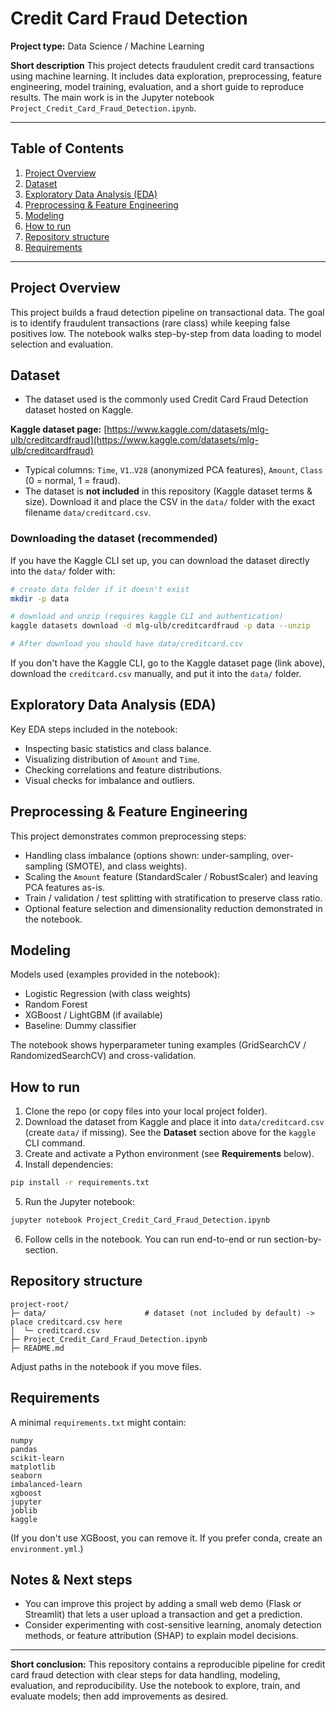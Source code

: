 # Credit Card Fraud Detection

**Project type:** Data Science / Machine Learning

**Short description**
This project detects fraudulent credit card transactions using machine learning. It includes data exploration, preprocessing, feature engineering, model training, evaluation, and a short guide to reproduce results. The main work is in the Jupyter notebook `Project_Credit_Card_Fraud_Detection.ipynb`.

---

## Table of Contents

1. [Project Overview](#project-overview)
2. [Dataset](#dataset)
3. [Exploratory Data Analysis (EDA)](#exploratory-data-analysis-eda)
4. [Preprocessing & Feature Engineering](#preprocessing--feature-engineering)
5. [Modeling](#modeling)
6. [How to run](#how-to-run)
7. [Repository structure](#repository-structure)
8. [Requirements](#requirements)

---

## Project Overview

This project builds a fraud detection pipeline on transactional data. The goal is to identify fraudulent transactions (rare class) while keeping false positives low. The notebook walks step-by-step from data loading to model selection and evaluation.

## Dataset

* The dataset used is the commonly used Credit Card Fraud Detection dataset hosted on Kaggle.

**Kaggle dataset page:** [https://www.kaggle.com/datasets/mlg-ulb/creditcardfraud](https://www.kaggle.com/datasets/mlg-ulb/creditcardfraud)

* Typical columns: `Time`, `V1`..`V28` (anonymized PCA features), `Amount`, `Class` (0 = normal, 1 = fraud).
* The dataset is **not included** in this repository (Kaggle dataset terms & size). Download it and place the CSV in the `data/` folder with the exact filename `data/creditcard.csv`.

### Downloading the dataset (recommended)

If you have the Kaggle CLI set up, you can download the dataset directly into the `data/` folder with:

```bash
# create data folder if it doesn't exist
mkdir -p data

# download and unzip (requires kaggle CLI and authentication)
kaggle datasets download -d mlg-ulb/creditcardfraud -p data --unzip

# After download you should have data/creditcard.csv
```

If you don't have the Kaggle CLI, go to the Kaggle dataset page (link above), download the `creditcard.csv` manually, and put it into the `data/` folder.

## Exploratory Data Analysis (EDA)

Key EDA steps included in the notebook:

* Inspecting basic statistics and class balance.
* Visualizing distribution of `Amount` and `Time`.
* Checking correlations and feature distributions.
* Visual checks for imbalance and outliers.

## Preprocessing & Feature Engineering

This project demonstrates common preprocessing steps:

* Handling class imbalance (options shown: under-sampling, over-sampling (SMOTE), and class weights).
* Scaling the `Amount` feature (StandardScaler / RobustScaler) and leaving PCA features as-is.
* Train / validation / test splitting with stratification to preserve class ratio.
* Optional feature selection and dimensionality reduction demonstrated in the notebook.

## Modeling

Models used (examples provided in the notebook):

* Logistic Regression (with class weights)
* Random Forest
* XGBoost / LightGBM (if available)
* Baseline: Dummy classifier

The notebook shows hyperparameter tuning examples (GridSearchCV / RandomizedSearchCV) and cross-validation.

## How to run

1. Clone the repo (or copy files into your local project folder).
2. Download the dataset from Kaggle and place it into `data/creditcard.csv` (create `data/` if missing). See the **Dataset** section above for the `kaggle` CLI command.
3. Create and activate a Python environment (see **Requirements** below).
4. Install dependencies:

```bash
pip install -r requirements.txt
```

5. Run the Jupyter notebook:

```bash
jupyter notebook Project_Credit_Card_Fraud_Detection.ipynb
```

6. Follow cells in the notebook. You can run end-to-end or run section-by-section.

## Repository structure

```
project-root/
├─ data/                      # dataset (not included by default) -> place creditcard.csv here
│  └─ creditcard.csv
├─ Project_Credit_Card_Fraud_Detection.ipynb
├─ README.md                
```

Adjust paths in the notebook if you move files.

## Requirements

A minimal `requirements.txt` might contain:

```
numpy
pandas
scikit-learn
matplotlib
seaborn
imbalanced-learn
xgboost
jupyter
joblib
kaggle
```

(If you don't use XGBoost, you can remove it. If you prefer conda, create an `environment.yml`.)

## Notes & Next steps

* You can improve this project by adding a small web demo (Flask or Streamlit) that lets a user upload a transaction and get a prediction.
* Consider experimenting with cost-sensitive learning, anomaly detection methods, or feature attribution (SHAP) to explain model decisions.


---

**Short conclusion:**
This repository contains a reproducible pipeline for credit card fraud detection with clear steps for data handling, modeling, evaluation, and reproducibility. Use the notebook to explore, train, and evaluate models; then add improvements as desired.




